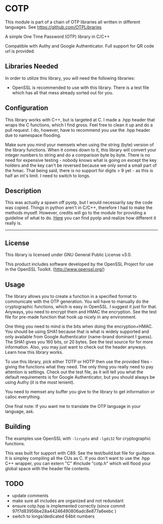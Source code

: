 # COTP

This module is part of a chain of OTP libraries all written in different languages. See https://github.com/OTPLibraries

A simple One Time Password (OTP) library in C/C++

Compatible with Authy and Google Authenticator. Full support for QR code url is provided.


## Libraries Needed

In order to utilize this library, you will need the following libraries:
* OpenSSL is recommended to use with this library. There is a test file which has all that mess already sorted out for you.


## Configuration

This library works with C++, but is targeted at C. I made a .hpp header that wraps the C functions, which I find gross. Feel free to clean it up and do a pull request. I do, however, have to recommend you use the .hpp header due to namespace flooding.

Make sure you mind your memsets when using the string (byte) version of the library functions. When it comes down to it, this library will convert your integer numbers to string and do a comparison byte by byte. There is no need for expensive testing - nobody knows what is going on except the key holders and the key can't be reversed because we only send a small part of the hmac. That being said, there is no support for digits > 9 yet - as this is half an int's limit. I need to switch to longs.


## Description

This was actually a spawn off pyotp, but I would necessarily say the code was copied. Things in python aren't in C/C++, therefore I had to make the methods myself. However, credits will go to the module for providing a guideline of what to do. [Here](https://github.com/pyotp/pyotp) you can find pyotp and realize how different it really is.

_____________

## License

This library is licensed under GNU General Public License v3.0.

This product includes software developed by the OpenSSL Project for use in the OpenSSL Toolkit. (http://www.openssl.org/)


## Usage

The library allows you to create a function in a specified format to communicate with the OTP generation. You will have to manually do the cryptographic functions, which is easy in OpenSSL. I suggest it just for that. Anyways, you need to encrypt them and HMAC the encryption. See the test file for pre-made function that hook up nicely in any environment.

One thing you need to mind is the bits when doing the encryption+HMAC. You should be using SHA1 because that is what is widely supported and only available from Google Authenticator (name-brand dominant I guess). The SHA1 gives you 160 bits, or 20 bytes. See the test source for for more information. Also, you may just want to check out the header anyways. Learn how this library works.

To use this library, pick either TOTP or HOTP then use the provided files - giving the functions what they need. The only thing you really need to pay attention is settings. Check out the test file, as it will tell you what the default requirements is for Google Authenticator, but you should always be using Authy (it is the most lenient).

You need to memset any buffer you give to the library to get information or calloc everything.

One final note: If you want me to translate the OTP language in your language, ask.

## Building

The examples use OpenSSL with `-lcrypto` and `-lgdi32` for cryptographic functions.

This was built for support with C89. See the test/build.bat file for guidance. It is simpley compiling all the CUs as C. If you don't want to use the .hpp C++ wrapper, you can extern "C" #include "cotp.h" which will flood your global space with the header file contents.

## TODO

* update comments
* make sure all includes are organized and not redundant
* ensure cotp.hpp is implemented correctly (since commit 97f7d83956be28a44246490806adc8e877a6eebc )
* switch to longs/dedicated 64bit numbers
